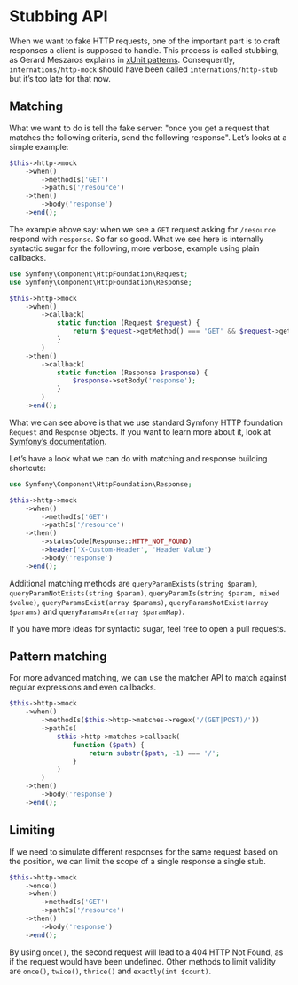 # Stubbing API

When we want to fake HTTP requests, one of the important part is to craft responses a client is supposed to handle. This
process is called stubbing, as Gerard Meszaros explains in
[xUnit patterns](http://xunitpatterns.com/Mocks,%20Fakes,%20Stubs%20and%20Dummies.html). Consequently,
`internations/http-mock` should have been called `internations/http-stub` but it’s too late for that now.

## Matching

What we want to do is tell the fake server: "once you get a request that matches the following criteria, send the
following response". Let’s looks at a simple example:

```php
$this->http->mock
    ->when()
        ->methodIs('GET')
        ->pathIs('/resource')
    ->then()
        ->body('response')
    ->end();
```

The example above say: when we see a `GET` request asking for `/resource` respond with `response`. So far so good.
What we see here is internally syntactic sugar for the following, more verbose, example using plain callbacks.

```php
use Symfony\Component\HttpFoundation\Request;
use Symfony\Component\HttpFoundation\Response;

$this->http->mock
    ->when()
        ->callback(
            static function (Request $request) {
                return $request->getMethod() === 'GET' && $request->getPathInfo() === '/resource';
            }
        )
    ->then()
        ->callback(
            static function (Response $response) {
                $response->setBody('response');
            }
        )
    ->end();
```

What we can see above is that we use standard Symfony HTTP foundation `Request` and `Response` objects. If you want to
learn more about it, look at
[Symfony’s documentation](https://symfony.com/doc/current/components/http_foundation/introduction.html).

Let’s have a look what we can do with matching and response building shortcuts:

```php
use Symfony\Component\HttpFoundation\Response;

$this->http->mock
    ->when()
        ->methodIs('GET')
        ->pathIs('/resource')
    ->then()
        ->statusCode(Response::HTTP_NOT_FOUND)
        ->header('X-Custom-Header', 'Header Value')
        ->body('response')
    ->end();
```

Additional matching methods are `queryParamExists(string $param)`, `queryParamNotExists(string $param)`,
`queryParamIs(string $param, mixed $value)`, `queryParamsExist(array $params)`, `queryParamsNotExist(array $params)`
 and `queryParamsAre(array $paramMap)`.

If you have more ideas for syntactic sugar, feel free to open a pull requests.

## Pattern matching

For more advanced matching, we can use the matcher API to match against regular expressions and even callbacks.

```php
$this->http->mock
    ->when()
        ->methodIs($this->http->matches->regex('/(GET|POST)/'))
        ->pathIs(
            $this->http->matches->callback(
                function ($path) {
                    return substr($path, -1) === '/';
                }
            )
        )
    ->then()
        ->body('response')
    ->end();
```

## Limiting

If we need to simulate different responses for the same request based on the position, we can limit the scope of a single response
a single stub.

```php
$this->http->mock
    ->once()
    ->when()
        ->methodIs('GET')
        ->pathIs('/resource')
    ->then()
        ->body('response')
    ->end();
```

By using `once()`, the second request will lead to a 404 HTTP Not Found, as if the request would have been undefined.
Other methods to limit validity are `once()`, `twice()`, `thrice()` and `exactly(int $count)`.
